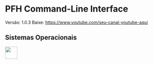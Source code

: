 # PFH Command-Line Interface
Versão: 1.0.3
Baixe: https://www.youtube.com/seu-canal-youtube-aqui

## Sistemas Operacionais
<img src="https://cdn.jsdelivr.net/gh/devicons/devicon/icons/git/git-original.svg" width="40" height="40"/>
